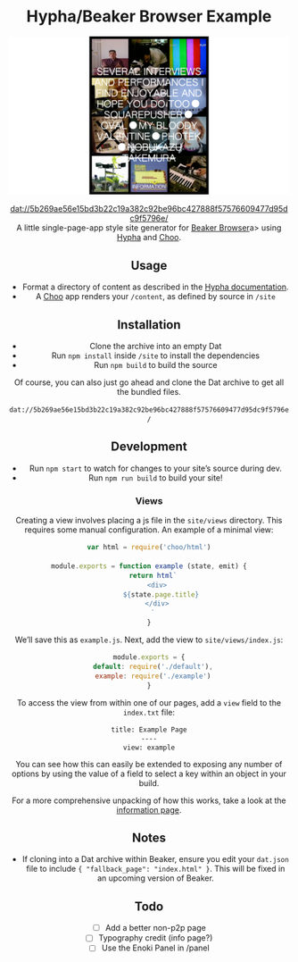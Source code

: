 <h1 align="center">Hypha/Beaker Browser Example</h1>

![](assets/example.jpg)

<div align="center"><a href="`dat://5b269ae56e15bd3b22c19a382c92be96bc427888f57576609477d95dc9f5796e/`">dat://5b269ae56e15bd3b22c19a382c92be96bc427888f57576609477d95dc9f5796e/</a>

<div align="center">A little single-page-app style site generator for <a href="http://beakerbrowser.com">Beaker Browser</a>a> using <a href="https://github.com/jondashkyle/hypha">Hypha</a> and <a href="https://github.com/choojs/choo">Choo</a>.</div>

## Usage

- Format a directory of content as described in the [Hypha documentation](https://github.com/jondashkyle/hypha).
- A [Choo](http://github.com/choojs/choo) app renders your `/content`, as defined by source in `/site`

## Installation

- Clone the archive into an empty Dat
- Run `npm install` inside `/site` to install the dependencies
- Run `npm build` to build the source

Of course, you can also just go ahead and clone the Dat archive to get all the bundled files.

`dat://5b269ae56e15bd3b22c19a382c92be96bc427888f57576609477d95dc9f5796e/`

## Development

- Run `npm start` to watch for changes to your site’s source during dev.
- Run `npm run build` to build your site!

### Views

Creating a view involves placing a js file in the `site/views` directory. This requires some manual configuration. An example of a minimal view:

```js
var html = require('choo/html')

module.exports = function example (state, emit) {
  return html`
    <div>
      ${state.page.title}
    </div>
  `
}
```

We’ll save this as `example.js`. Next, add the view to `site/views/index.js`:

```js
module.exports = {
  default: require('./default'),
  example: require('./example')
}
```

To access the view from within one of our pages, add a `view` field to the `index.txt` file:

```
title: Example Page
----
view: example
```

You can see how this can easily be extended to exposing any number of options by using the value of a field to select a key within an object in your build.

For a more comprehensive unpacking of how this works, take a look at the [information page](content/information/index.txt).

## Notes

- If cloning into a Dat archive within Beaker, ensure you edit your `dat.json` file to include `{ "fallback_page": "index.html" }`. This will be fixed in an upcoming version of Beaker.

## Todo

- [ ] Add a better non-p2p page
- [ ] Typography credit (info page?)
- [ ] Use the Enoki Panel in /panel
